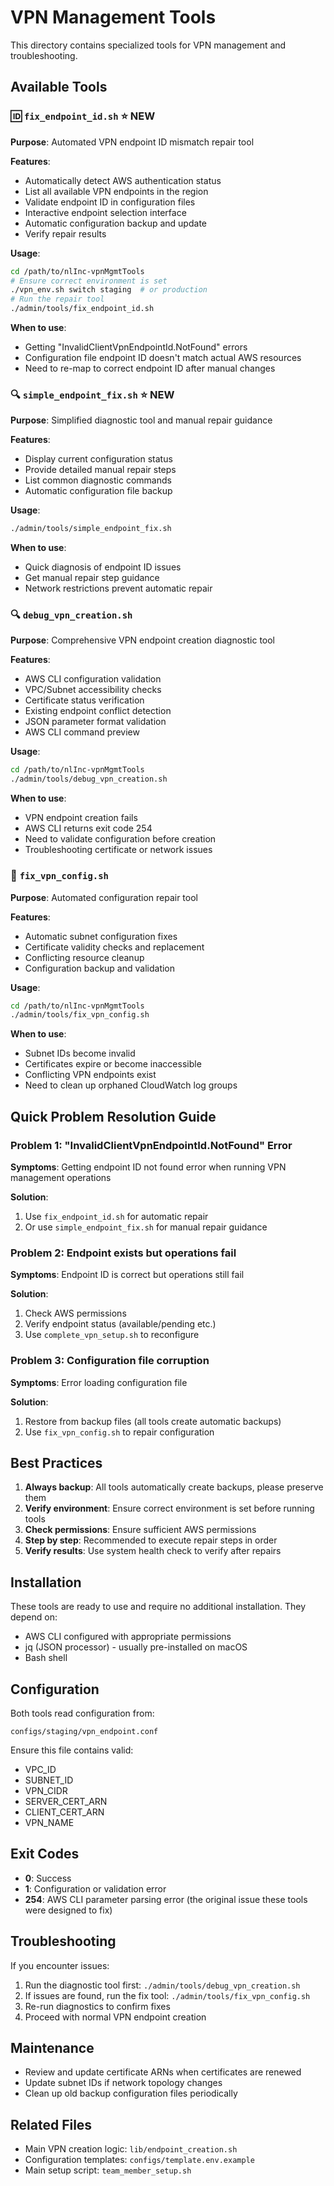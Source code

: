 # VPN Management Tools

This directory contains specialized tools for VPN management and troubleshooting.

## Available Tools

### 🆔 `fix_endpoint_id.sh` ⭐ NEW
**Purpose**: Automated VPN endpoint ID mismatch repair tool

**Features**:
- Automatically detect AWS authentication status
- List all available VPN endpoints in the region
- Validate endpoint ID in configuration files
- Interactive endpoint selection interface
- Automatic configuration backup and update
- Verify repair results

**Usage**:
```bash
cd /path/to/nlInc-vpnMgmtTools
# Ensure correct environment is set
./vpn_env.sh switch staging  # or production
# Run the repair tool
./admin/tools/fix_endpoint_id.sh
```

**When to use**:
- Getting "InvalidClientVpnEndpointId.NotFound" errors
- Configuration file endpoint ID doesn't match actual AWS resources
- Need to re-map to correct endpoint ID after manual changes

### 🔍 `simple_endpoint_fix.sh` ⭐ NEW
**Purpose**: Simplified diagnostic tool and manual repair guidance

**Features**:
- Display current configuration status
- Provide detailed manual repair steps
- List common diagnostic commands
- Automatic configuration file backup

**Usage**:
```bash
./admin/tools/simple_endpoint_fix.sh
```

**When to use**:
- Quick diagnosis of endpoint ID issues
- Get manual repair step guidance
- Network restrictions prevent automatic repair

### 🔍 `debug_vpn_creation.sh`
**Purpose**: Comprehensive VPN endpoint creation diagnostic tool

**Features**:
- AWS CLI configuration validation
- VPC/Subnet accessibility checks  
- Certificate status verification
- Existing endpoint conflict detection
- JSON parameter format validation
- AWS CLI command preview

**Usage**:
```bash
cd /path/to/nlInc-vpnMgmtTools
./admin/tools/debug_vpn_creation.sh
```

**When to use**:
- VPN endpoint creation fails
- AWS CLI returns exit code 254
- Need to validate configuration before creation
- Troubleshooting certificate or network issues

### 🔧 `fix_vpn_config.sh`
**Purpose**: Automated configuration repair tool

**Features**:
- Automatic subnet configuration fixes
- Certificate validity checks and replacement
- Conflicting resource cleanup
- Configuration backup and validation

**Usage**:
```bash
cd /path/to/nlInc-vpnMgmtTools
./admin/tools/fix_vpn_config.sh
```

**When to use**:
- Subnet IDs become invalid
- Certificates expire or become inaccessible
- Conflicting VPN endpoints exist
- Need to clean up orphaned CloudWatch log groups

## Quick Problem Resolution Guide

### Problem 1: "InvalidClientVpnEndpointId.NotFound" Error
**Symptoms**: Getting endpoint ID not found error when running VPN management operations

**Solution**:
1. Use `fix_endpoint_id.sh` for automatic repair
2. Or use `simple_endpoint_fix.sh` for manual repair guidance

### Problem 2: Endpoint exists but operations fail
**Symptoms**: Endpoint ID is correct but operations still fail

**Solution**:
1. Check AWS permissions
2. Verify endpoint status (available/pending etc.)
3. Use `complete_vpn_setup.sh` to reconfigure

### Problem 3: Configuration file corruption
**Symptoms**: Error loading configuration file

**Solution**:
1. Restore from backup files (all tools create automatic backups)
2. Use `fix_vpn_config.sh` to repair configuration

## Best Practices

1. **Always backup**: All tools automatically create backups, please preserve them
2. **Verify environment**: Ensure correct environment is set before running tools
3. **Check permissions**: Ensure sufficient AWS permissions
4. **Step by step**: Recommended to execute repair steps in order
5. **Verify results**: Use system health check to verify after repairs

## Installation

These tools are ready to use and require no additional installation. They depend on:
- AWS CLI configured with appropriate permissions
- jq (JSON processor) - usually pre-installed on macOS
- Bash shell

## Configuration

Both tools read configuration from:
```
configs/staging/vpn_endpoint.conf
```

Ensure this file contains valid:
- VPC_ID
- SUBNET_ID  
- VPN_CIDR
- SERVER_CERT_ARN
- CLIENT_CERT_ARN
- VPN_NAME

## Exit Codes

- **0**: Success
- **1**: Configuration or validation error
- **254**: AWS CLI parameter parsing error (the original issue these tools were designed to fix)

## Troubleshooting

If you encounter issues:

1. Run the diagnostic tool first: `./admin/tools/debug_vpn_creation.sh`
2. If issues are found, run the fix tool: `./admin/tools/fix_vpn_config.sh`
3. Re-run diagnostics to confirm fixes
4. Proceed with normal VPN endpoint creation

## Maintenance

- Review and update certificate ARNs when certificates are renewed
- Update subnet IDs if network topology changes
- Clean up old backup configuration files periodically

## Related Files

- Main VPN creation logic: `lib/endpoint_creation.sh`
- Configuration templates: `configs/template.env.example`
- Main setup script: `team_member_setup.sh`
